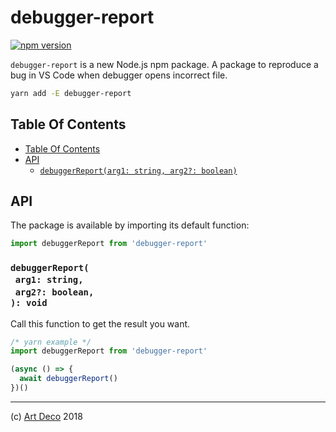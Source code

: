 # debugger-report

[![npm version](https://badge.fury.io/js/debugger-report.svg)](https://npmjs.org/package/debugger-report)

`debugger-report` is a new Node.js npm package. A package to reproduce a bug in VS Code when debugger opens incorrect file.

```sh
yarn add -E debugger-report
```

## Table Of Contents

- [Table Of Contents](#table-of-contents)
- [API](#api)
  * [`debuggerReport(arg1: string, arg2?: boolean)`](#mynewpackagearg1-stringarg2-boolean-void)

## API

The package is available by importing its default function:

```js
import debuggerReport from 'debugger-report'
```

### `debuggerReport(`<br/>&nbsp;&nbsp;`arg1: string,`<br/>&nbsp;&nbsp;`arg2?: boolean,`<br/>`): void`

Call this function to get the result you want.

```js
/* yarn example */
import debuggerReport from 'debugger-report'

(async () => {
  await debuggerReport()
})()
```

---

(c) [Art Deco][1] 2018

[1]: https://artdeco.bz
